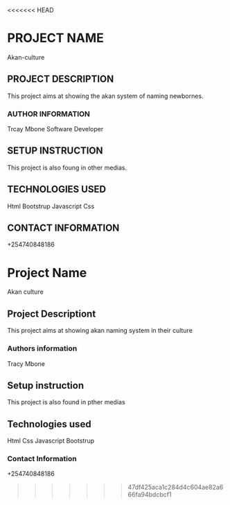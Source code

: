 <<<<<<< HEAD
# PROJECT NAME
Akan-culture
## PROJECT  DESCRIPTION
This project aims at showing the akan system of naming newbornes.
### AUTHOR INFORMATION
Trcay Mbone
Software Developer
## SETUP INSTRUCTION
This project is also foung in other medias.
## TECHNOLOGIES USED
Html
Bootstrup
Javascript
Css
## CONTACT INFORMATION
+254740848186

# Project Name
Akan culture
## Project Descriptiont
This project aims at showing akan naming system in their culture
### Authors information
Tracy Mbone
## Setup instruction
This project is also found in pther medias
## Technologies used
Html
Css
Javascript
Bootstrup
### Contact Information
+254740848186

>>>>>>> 47df425aca1c284d4c604ae82a666fa94bdcbcf1
